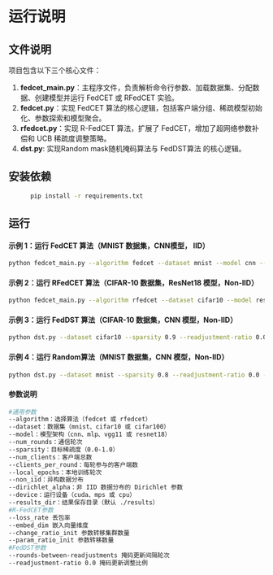 # 运行说明

## 文件说明

项目包含以下三个核心文件：

1. **fedcet_main.py**：主程序文件，负责解析命令行参数、加载数据集、分配数据、创建模型并运行 FedCET 或 RFedCET 实验。
2. **fedcet.py**：实现 FedCET 算法的核心逻辑，包括客户端分组、稀疏模型初始化、参数探索和模型聚合。
3. **rfedcet.py**：实现 R-FedCET 算法，扩展了 FedCET，增加了超网络参数补偿和 UCB 稀疏度调整策略。
4. **dst.py**: 实现Random mask随机掩码算法与 FedDST算法 的核心逻辑。

## 安装依赖

```bash
      pip install -r requirements.txt
```

## 运行

#### 示例 1：运行 FedCET 算法（MNIST 数据集，CNN模型， IID）

```bash
python fedcet_main.py --algorithm fedcet --dataset mnist --model cnn --num_rounds 200 --sparsity 0.9 --num_clients 100 --local_epochs 5
```

#### 示例 2：运行 RFedCET 算法（CIFAR-10 数据集，ResNet18 模型，Non-IID）

```bash
python fedcet_main.py --algorithm rfedcet --dataset cifar10 --model resent18 --num_rounds 800 --sparsity 0.9 --num_clients 100 --local_epochs 5 --non_iid --dirichlet_alpha 0.5
```

#### 示例 3：运行 FedDST 算法（CIFAR-10 数据集，CNN 模型，Non-IID）

```bash
python dst.py --dataset cifar10 --sparsity 0.9 --readjustment-ratio 0.01 --rounds-between-readjustments 15
```

#### 示例 4：运行 Random算法（MNIST 数据集，CNN 模型，Non-IID）

```bash
python dst.py --dataset mnist --sparsity 0.8 --readjustment-ratio 0.0 --rounds 200
```
#### 参数说明

```bash
#通用参数
--algorithm：选择算法（fedcet 或 rfedcet）
--dataset：数据集（mnist、cifar10 或 cifar100）
--model：模型架构（cnn、mlp、vgg11 或 resnet18）
--num_rounds：通信轮次
--sparsity：目标稀疏度（0.0-1.0）
--num_clients：客户端总数
--clients_per_round：每轮参与的客户端数
--local_epochs：本地训练轮次
--non_iid：异构数据分布
--dirichlet_alpha：非 IID 数据分布的 Dirichlet 参数
--device：运行设备（cuda、mps 或 cpu）
--results_dir：结果保存目录（默认 ./results）
#R-FedCET参数
--loss_rate 丢包率
--embed_dim 嵌入向量维度
--change_ratio_init 参数转移集群数量
--param_ratio_init 参数转移数量
#FedDST参数
--rounds-between-readjustments 掩码更新间隔轮次
--readjustment-ratio 0.0 掩码更新调整比例
```



